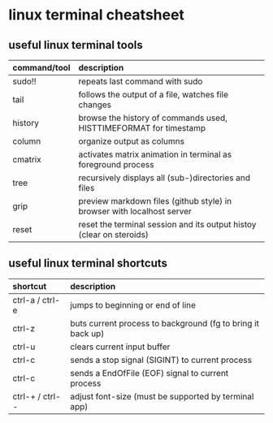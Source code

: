 # linux terminal cheatsheet

## useful linux terminal tools

| command/tool    | description |
| :-------------- | :----------- |
| sudo!! | repeats last command with sudo |
| tail | follows the output of a file, watches file changes |
| history | browse the history of commands used, HISTTIMEFORMAT for timestamp
| column | organize output as columns
| cmatrix | activates matrix animation in terminal as foreground process
| tree | recursively displays all (sub-)directories and files
| grip | preview markdown files (github style) in browser with localhost server
| reset | reset the terminal session and its output histoy (clear on steroids)

## useful linux terminal shortcuts

| shortcut        | description |
| :-------------- | :----------- |
| ctrl-a / ctrl-e | jumps to beginning or end of line |
| ctrl-z | buts current process to background (fg to bring it back up)
| ctrl-u | clears current input buffer
| ctrl-c | sends a stop signal (SIGINT) to current process
| ctrl-c | sends a EndOfFile (EOF) signal to current process
| ctrl-+ / ctrl--| adjust font-size (must be supported by terminal app)
